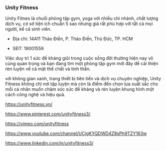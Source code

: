 ### Unity Fitness 

Unity Fitnes là chuổi phòng tập gym, yoga với nhiều chi nhánh, chất lượng dịch vụ, cơ sở tiện ích chuẩn 5 sao nhưng giá rất phù hợp với tất cả mọi người, kể cả sinh viên.

- Địa chỉ: 14A11 Thảo Điền, P. Thảo Điền, Thủ Đức, TP. HCM

- SĐT: 19001559

Việc duy trì 1 sức đề kháng giỏi trong cuộc sống đời thường hiện nay vô cùng quan trọng và bạn đang tìm một phòng tập gym mới đây để cải thiện rèn luyện về cả mặt thể chất và tinh thần.

với không gian xanh, trang thiết bị tiên tiến và dịch vụ chuyên nghiệp, Unity Fitness không chỉ nơi tập luyện mà còn là điểm đến chọn lựa xuất sắc cho mỗi cá nhân muốn chăm sóc sức đề kháng và rèn luyện khung hình một cách công nghệ và hiệu quả.

https://unityfitness.vn/

https://www.pinterest.com/unityfitness3/

https://vimeo.com/unityfitness

https://www.youtube.com/channel/UCjgKYQDWD4Z8sPh9TZY163w

https://www.linkedin.com/in/unityfitness3/
